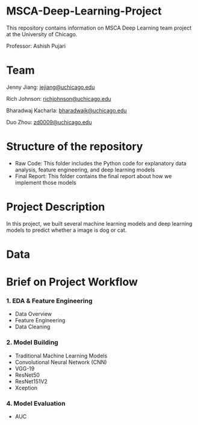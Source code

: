 # MSCA-Deep-Learning-Project
This repository contains information on MSCA Deep Learning team project at the University of Chicago.

Professor: Ashish Pujari

# Team
Jenny Jiang: jejiang@uchicago.edu

Rich Johnson: richjohnson@uchicago.edu

Bharadwaj Kacharla: bharadwajk@uchicago.edu

Duo Zhou: zd0009@uchicago.edu

# Structure of the repository
- Raw Code: This folder includes the Python code for explanatory data analysis, feature engineering, and deep learning models
- Final Report: This folder contains the final report about how we implement those models

# Project Description
In this project, we built several machine learning models and deep learning models to predict whether a image is dog or cat.

# Data


# Brief on Project Workflow
### 1. EDA & Feature Engineering
- Data Overview
- Feature Engineering
- Data Cleaning

### 2. Model Building
- Traditional Machine Learning Models
- Convolutional Neural Network (CNN)
- VGG-19
- ResNet50
- ResNet151V2
- Xception

### 4. Model Evaluation
- AUC

